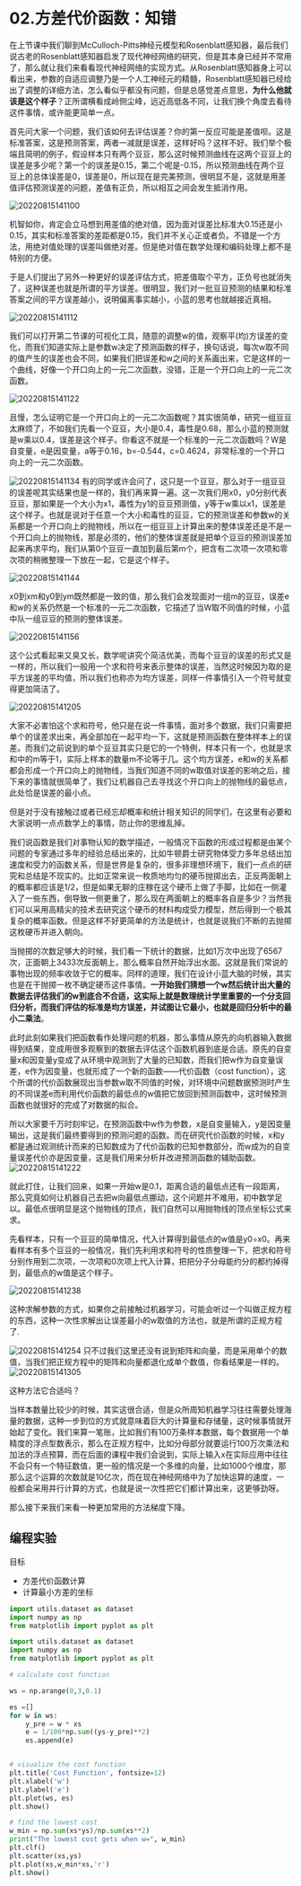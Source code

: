 # 02.方差代价函数：知错

在上节课中我们聊到McCulloch-Pitts神经元模型和Rosenblatt感知器，最后我们说古老的Rosenblatt感知器启发了现代神经网络的研究，但是其本身已经并不常用了，那么就让我们来看看现代神经网络的实现方式。从Rosenblatt感知器身上可以看出来，参数的自适应调整乃是一个人工神经元的精髓，Rosenblatt感知器已经给出了调整的详细方法，怎么看似乎都没有问题，但是总感觉差点意思，**为什么他就该是这个样子**？正所谓横看成岭侧尘峰，远近高低各不同，让我们换个角度去看待这件事情，或许能更简单一点。

首先问大家一个问题，我们该如何去评估误差？你的第一反应可能是差值呗。这是标准答案，这是预测答案，两者一减就是误差，这样好吗？这样不好。我们举个极端且简明的例子，假设样本只有两个豆豆，那么这时候预测曲线在这两个豆豆上的误差是多少呢？第一个的误差是0.15，第二个呢是-0.15，所以预测曲线在两个豆豆上的总体误差是0，误差是0，所以现在是完美预测，很明显不是，这就是用差值评估预测误差的问题，差值有正负，所以相互之间会发生抵消作用。

![20220815141100](https://cdn.jsdelivr.net/gh/Achuan-2/PicBed@pic/assets/02.方差代价函数：知错/20220815141100.png)​

机智如你，肯定会立马想到用差值的绝对值，因为面对误差比标准大0.15还是小0.15，其实和标准答案的差距都是0.15，我们并不关心正或者负。不错是一个方法，用绝对值处理的误差叫做绝对差。但是绝对值在数学处理和编码处理上都不是特别的方便。

于是人们提出了另外一种更好的误差评估方式，把差值取个平方，正负号也就消失了，这种误差也就是所谓的平方误差。很明显，我们对一批豆豆预测的结果和标准答案之间的平方误差越小，说明偏离事实越小，小蓝的思考也就越接近真相。

![20220815141112](https://cdn.jsdelivr.net/gh/Achuan-2/PicBed@pic/assets/02.方差代价函数：知错/20220815141112.png)

我们可以打开第二节课的可视化工具，随意的调整w的值，观察平(均)方误差的变化，而我们知道实际上是参数w决定了预测函数的样子，换句话说，每次w取不同的值产生的误差也会不同，如果我们把误差和w之间的关系画出来，它是这样的一个曲线，好像一个开口向上的一元二次函数，没错，正是一个开口向上的一元二次函数。

![20220815141122](https://cdn.jsdelivr.net/gh/Achuan-2/PicBed@pic/assets/02.方差代价函数：知错/20220815141122.png)​

且慢，怎么证明它是一个开口向上的一元二次函数呢？其实很简单，研究一组豆豆太麻烦了，不如我们先看一个豆豆，大小是0.4，毒性是0.68，那么小蓝的预测就是w乘以0.4，误差是这个样子。你看这不就是一个标准的一元二次函数吗？W是自变量，e是因变量，a等于0.16，b=-0.544，c=0.4624，非常标准的一个开口向上的一元二次函数。

![20220815141134](https://cdn.jsdelivr.net/gh/Achuan-2/PicBed@pic/assets/02.方差代价函数：知错/20220815141134.png)
有的同学或许会问了，这只是一个豆豆，那么对于一组豆豆的误差呢其实结果也是一样的，我们再来算一遍。这一次我们用x0，y0分别代表豆豆，那如果是一个大小为x1，毒性为y1的豆豆预测值，y等于w乘以x1，误差是这个样子。也就是说对于任意一个大小和毒性的豆豆，它的预测误差和参数w的关系都是一个开口向上的抛物线，所以在一组豆豆上计算出来的整体误差还是不是一个开口向上的抛物线，那是必须的，他们的整体误差就是把单个豆豆的预测误差加起来再求平均，我们从第0个豆豆一直加到最后第m个，把含有二次项一次项和零次项的稍微整理一下放在一起，它是这个样子。

![20220815141144](https://cdn.jsdelivr.net/gh/Achuan-2/PicBed@pic/assets/02.方差代价函数：知错/20220815141144.png)

x0到xm和y0到ym既然都是一致的值，那么我们会发现面对一组m的豆豆，误差e和w的关系仍然是一个标准的一元二次函数，它描述了当W取不同值的时候，小蓝中队一组豆豆的预测的整体误差。

![20220815141156](https://cdn.jsdelivr.net/gh/Achuan-2/PicBed@pic/assets/02.方差代价函数：知错/20220815141156.png)​

这个公式看起来又臭又长，数学呢讲究个简洁优美，而每个豆豆的误差的形式又是一样的，所以我们一般用一个求和符号来表示整体的误差，当然这时候因为取的是平方误差的平均值，所以我们也称亦为均方误差，同样一件事情引入一个符号就变得更加简洁了。

![20220815141205](https://cdn.jsdelivr.net/gh/Achuan-2/PicBed@pic/assets/02.方差代价函数：知错/20220815141205.png)

大家不必害怕这个求和符号，他只是在说一件事情，面对多个数据，我们只需要把单个的误差求出来，再全部加在一起平均一下，这就是预测函数在整体样本上的误差。而我们之前说到的单个豆豆其实只是它的一个特例，样本只有一个，也就是求和中的m等于1，实际上样本的数量m不论等于几。这个均方误差，e和w的关系都都会形成一个开口向上的抛物线，当我们知道不同的w取值对误差的影响之后，接下来的事情就很简单了，我们让机器自己去寻找这个开口向上的抛物线的最低点，此处恰是误差的最小点。​

但是对于没有接触过或者已经忘却概率和统计相关知识的同学们，在这里有必要和大家说明一点点数学上的事情，防止你的思维乱掉。

我们说函数是我们对事物认知的数学描述，一般情况下函数的形成过程都是由某个问题的专家通过多年的经验总结出来的，比如牛顿爵士研究物体受力多年总结出加速度和受力的函数关系，但是世界是复杂的，很多非理想环境下，我们一点点的研究和总结是不现实的。比如正常来说一枚质地均匀的硬币抛掷出去，正反两面朝上的概率都应该是1/2，但是如果无聊的庄稼在这个硬币上做了手脚，比如在一侧灌入了一些东西，倒导致一侧更重了，那么现在两面朝上的概率各自是多少？当然我们可以采用高精尖的技术去研究这个硬币的材料构成受力模型，然后得到一个极其复杂的概率函数。但是这样不好更简单的方法是统计，也就是说我们不断的去抛掷这枚硬币并进入朝向。

当抛掷的次数足够大的时候，我们看一下统计的数据，比如1万次中出现了6567次，正面朝上3433次反面朝上，那么概率自然开始浮出水面。这就是我们常说的事物出现的频率收敛于它的概率。同样的道理，我们在设计小蓝大脑的时候，其实也是在干抛掷一枚不确定硬币这件事情。**一开始我们猜想一个w然后统计出大量的数据去评估我们的w到底合不合适，这实际上就是数理统计学里重要的一个分支回归分析，而我们评估的标准是均方误差，并试图让它最小，也就是回归分析中的最小二乘法**。

此时此刻如果我们把函数看作处理问题的机器，那么事情从原先的向机器输入数据得到结果，变成用很多观察到的数据去评估这个函数机器到底是合适。原先的自变量x和因变量y变成了从环境中观测到了大量的已知数，而我们把w作为自变量误差，e作为因变量，也就形成了一个新的函数——代价函数（cost function），这个所谓的代价函数展现出当参数w取不同值的时候，对环境中问题数据预测时产生的不同误差e而利用代价函数的最低点的w值把它放回到预测函数中，这时候预测函数也就很好的完成了对数据的拟合。​

所以大家要千万时刻牢记，在预测函数中w作为参数，x是自变量输入，y是因变量输出，这是我们最终要得到的预测问题的函数。而在研究代价函数的时候，x和y都是通过观测统计而来的已知数成为了代价函数的已知参数部分，而w成为的自变量误差代价亦是因变量，这是我们用来分析并改进预测函数的辅助函数。
![20220815141222](https://cdn.jsdelivr.net/gh/Achuan-2/PicBed@pic/assets/02.方差代价函数：知错/20220815141222.png "代价函数是用来分析并改进预测函数的辅助函数")



就此打住，让我们回来，如果一开始w是0.1，距离合适的最低点还有一段距离，那么究竟如何让机器自己去把w向最低点挪动，这个问题并不难用，初中数学足以。最低点很明显是这个抛物线的顶点，我们自然可以用抛物线的顶点坐标公式来求。

先看样本，只有一个豆豆的简单情况，代入计算得到最低点的w值是y0÷x0。再来看样本有多个豆豆的一般情况，我们先利用求和符号的性质整理一下，把求和符号分别作用到二次项，一次项和0次项上代入计算，把把分子分母能约分的都约掉得到，最低点的w值是这个样子。

![20220815141238](https://cdn.jsdelivr.net/gh/Achuan-2/PicBed@pic/assets/02.方差代价函数：知错/20220815141238.png)

这种求解参数的方式，如果你之前接触过机器学习，可能会听过一个叫做正规方程的东西，这种一次性求解出让误差最小的w取值的方法也，就是所谓的正规方程了.

![20220815141254](https://cdn.jsdelivr.net/gh/Achuan-2/PicBed@pic/assets/02.方差代价函数：知错/20220815141254.png)
只不过我们这里还没有说到矩阵和向量，而是采用单个的数值，当我们把正规方程中的矩阵和向量都退化成单个数值，你看结果是一样的。
![20220815141305](https://cdn.jsdelivr.net/gh/Achuan-2/PicBed@pic/assets/02.方差代价函数：知错/20220815141305.png)
​

这种方法它合适吗？

当样本数量比较少的时候，其实这很合适，但是众所周知机器学习往往需要处理海量的数据，这种一步到位的方式就意味着巨大的计算量和存储量，这时候事情就开始起了变化。我们来算一笔账，比如我们有100万条样本数据，每个数据用一个单精度的浮点型数表示，那么在正规方程中，比如分母部分就要运行100万次乘法和加法的浮点预算，而在后面的课程中我们会说到，实际上输入x在实际应用中往往不会只有一个特征数值，更一般的情况是一个多维的向量，比如1000个维度，那那么这个运算的次数就是10亿次，而在现在神经网络中为了加快运算的速度，一般都会采用并行计算的方式，也就是说一次性把它们都计算出来，这更够劲呀。

那么接下来我们来看一种更加常用的方法梯度下降。

## 编程实验

目标

* 方差代价函数计算
* 计算最小方差的坐标

```python
import utils.dataset as dataset
import numpy as np
from matplotlib import pyplot as plt

import utils.dataset as dataset
import numpy as np
from matplotlib import pyplot as plt

# calculate cost function

ws = np.arange(0,3,0.1)

es =[]
for w in ws:
    y_pre = w * xs
    e = 1/100*np.sum((ys-y_pre)**2)
    es.append(e)


# visualize the cost function
plt.title('Cost Function', fontsize=12)
plt.xlabel('w')
plt.ylabel('e')
plt.plot(ws, es)
plt.show()

# find the lowest cost
w_min = np.sum(xs*ys)/np.sum(xs**2)
print("The lowest cost gets when w=", w_min)
plt.clf()
plt.scatter(xs,ys)
plt.plot(xs,w_min*xs,'r')
plt.show()





```